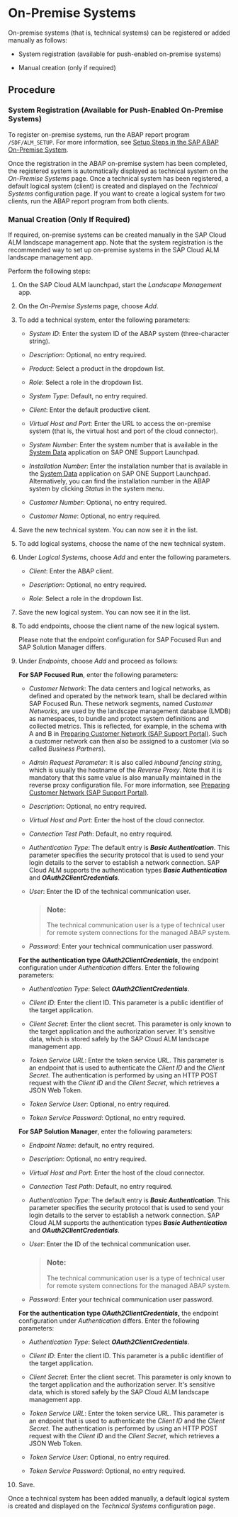 <!-- loiod9d672a2e8944067af5a914cf1e22d82 -->

# On-Premise Systems



On-premise systems \(that is, technical systems\) can be registered or added manually as follows:

-   System registration \(available for push-enabled on-premise systems\)

-   Manual creation \(only if required\)




<a name="loiod9d672a2e8944067af5a914cf1e22d82__section_x1n_h1p_n4b"/>

## Procedure



### System Registration \(Available for Push-Enabled On-Premise Systems\)

To register on-premise systems, run the ABAP report program `/SDF/ALM_SETUP`. For more information, see [Setup Steps in the SAP ABAP On-Premise System](https://support.sap.com/en/alm/sap-cloud-alm/operations/expert-portal/setup-managed-services/setup-abap.html).

Once the registration in the ABAP on-premise system has been completed, the registered system is automatically displayed as technical system on the *On-Premise Systems* page. Once a technical system has been registered, a default logical system \(client\) is created and displayed on the *Technical Systems* configuration page. If you want to create a logical system for two clients, run the ABAP report program from both clients.



### Manual Creation \(Only If Required\)

If required, on-premise systems can be created manually in the SAP Cloud ALM landscape management app. Note that the system registration is the recommended way to set up on-premise systems in the SAP Cloud ALM landscape management app.

Perform the following steps:

1.  On the SAP Cloud ALM launchpad, start the *Landscape Management* app.

2.  On the *On-Premise Systems* page, choose *Add*.

3.  To add a technical system, enter the following parameters:

    -   *System ID*: Enter the system ID of the ABAP system \(three-character string\).

    -   *Description*: Optional, no entry required.

    -   *Product*: Select a product in the dropdown list.

    -   *Role*: Select a role in the dropdown list.

    -   *System Type*: Default, no entry required.

    -   *Client*: Enter the default productive client.

    -   *Virtual Host and Port*: Enter the URL to access the on-premise system \(that is, the virtual host and port of the cloud connector\).

    -   *System Number*: Enter the system number that is available in the [System Data](https://launchpad.support.sap.com/#/systemdata) application on SAP ONE Support Launchpad.

    -   *Installation Number*: Enter the installation number that is available in the [System Data](https://launchpad.support.sap.com/#/systemdata) application on SAP ONE Support Launchpad. Alternatively, you can find the installation number in the ABAP system by clicking *Status* in the system menu.

    -   *Customer Number*: Optional, no entry required.

    -   *Customer Name*: Optional, no entry required.


4.  Save the new technical system. You can now see it in the list.

5.  To add logical systems, choose the name of the new technical system.

6.  Under *Logical Systems*, choose *Add* and enter the following parameters.

    -   *Client*: Enter the ABAP client.

    -   *Description*: Optional, no entry required.

    -   *Role*: Select a role in the dropdown list.


7.  Save the new logical system. You can now see it in the list.

8.  To add endpoints, choose the client name of the new logical system.

    Please note that the endpoint configuration for SAP Focused Run and SAP Solution Manager differs.

9.  Under *Endpoints*, choose *Add* and proceed as follows:

    **For SAP Focused Run**, enter the following parameters:

    -   *Customer Network*: The data centers and logical networks, as defined and operated by the network team, shall be declared within SAP Focused Run. These network segments, named *Customer Networks*, are used by the landscape management database \(LMDB\) as namespaces, to bundle and protect system definitions and collected metrics. This is reflected, for example, in the schema with A and B in [Preparing Customer Network \(SAP Support Portal\)](https://support.sap.com/en/alm/sap-focused-run/expert-portal/managed-systems-maintenance-guide/preparing-customer-network.html#section). Such a customer network can then also be assigned to a customer \(via so called *Business Partners*\).

    -   *Admin Request Parameter*: It is also called *inbound fencing string*, which is usually the hostname of the *Reverse Proxy*. Note that it is mandatory that this same value is also manually maintained in the reverse proxy configuration file. For more information, see [Preparing Customer Network \(SAP Support Portal\)](https://support.sap.com/en/alm/sap-focused-run/expert-portal/managed-systems-maintenance-guide/preparing-customer-network.html#section).

    -   *Description*: Optional, no entry required.

    -   *Virtual Host and Port*: Enter the host of the cloud connector.

    -   *Connection Test Path*: Default, no entry required.

    -   *Authentication Type*: The default entry is ***Basic Authentication***. This parameter specifies the security protocol that is used to send your login details to the server to establish a network connection. SAP Cloud ALM supports the authentication types ***Basic Authentication*** and ***OAuth2ClientCredentials***.

    -   *User*: Enter the ID of the technical communication user.

        > ### Note:  
        > The technical communication user is a type of technical user for remote system connections for the managed ABAP system.

    -   *Password*: Enter your technical communication user password.


    **For the authentication type ***OAuth2ClientCredentials***,** the endpoint configuration under *Authentication* differs. Enter the following parameters:

    -   *Authentication Type*: Select ***OAuth2ClientCredentials***.

    -   *Client ID*: Enter the client ID. This parameter is a public identifier of the target application.

    -   *Client Secret*: Enter the client secret. This parameter is only known to the target application and the authorization server. It's sensitive data, which is stored safely by the SAP Cloud ALM landscape management app.

    -   *Token Service URL*: Enter the token service URL. This parameter is an endpoint that is used to authenticate the *Client ID* and the *Client Secret*. The authentication is performed by using an HTTP POST request with the *Client ID* and the *Client Secret*, which retrieves a JSON Web Token.

    -   *Token Service User*: Optional, no entry required.

    -   *Token Service Password*: Optional, no entry required.


    **For SAP Solution Manager**, enter the following parameters:

    -   *Endpoint Name*: default, no entry required.

    -   *Description*: Optional, no entry required.

    -   *Virtual Host and Port*: Enter the host of the cloud connector.

    -   *Connection Test Path*: Default, no entry required.

    -   *Authentication Type*: The default entry is ***Basic Authentication***. This parameter specifies the security protocol that is used to send your login details to the server to establish a network connection. SAP Cloud ALM supports the authentication types ***Basic Authentication*** and ***OAuth2ClientCredentials***.

    -   *User*: Enter the ID of the technical communication user.

        > ### Note:  
        > The technical communication user is a type of technical user for remote system connections for the managed ABAP system.

    -   *Password*: Enter your technical communication user password.


    **For the authentication type ***OAuth2ClientCredentials***,** the endpoint configuration under *Authentication* differs. Enter the following parameters:

    -   *Authentication Type*: Select ***OAuth2ClientCredentials***.

    -   *Client ID*: Enter the client ID. This parameter is a public identifier of the target application.

    -   *Client Secret*: Enter the client secret. This parameter is only known to the target application and the authorization server. It's sensitive data, which is stored safely by the SAP Cloud ALM landscape management app.

    -   *Token Service URL*: Enter the token service URL. This parameter is an endpoint that is used to authenticate the *Client ID* and the *Client Secret*. The authentication is performed by using an HTTP POST request with the *Client ID* and the *Client Secret*, which retrieves a JSON Web Token.

    -   *Token Service User*: Optional, no entry required.

    -   *Token Service Password*: Optional, no entry required.


10. Save.


Once a technical system has been added manually, a default logical system is created and displayed on the *Technical Systems* configuration page.

